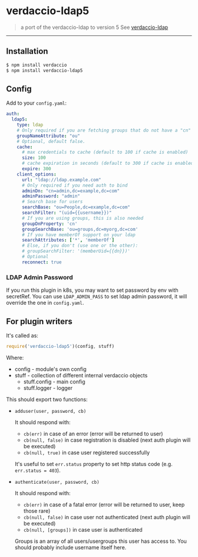 # verdaccio-ldap5

> a port of the verdaccio-ldap to version 5
> See  [verdaccio-ldap](https://github.com/Alexandre-io/verdaccio-ldap)

---

## Installation

```sh
$ npm install verdaccio
$ npm install verdaccio-ldap5
```

## Config

Add to your `config.yaml`:

```yaml
auth:
  ldap5:
    type: ldap
    # Only required if you are fetching groups that do not have a "cn" property. defaults to "cn"
    groupNameAttribute: "ou"
    # Optional, default false.
    cache:
      # max credentials to cache (default to 100 if cache is enabled)
      size: 100
      # cache expiration in seconds (default to 300 if cache is enabled)
      expire: 300
    client_options:
      url: "ldap://ldap.example.com"
      # Only required if you need auth to bind
      adminDn: "cn=admin,dc=example,dc=com"
      adminPassword: "admin"
      # Search base for users
      searchBase: "ou=People,dc=example,dc=com"
      searchFilter: "(uid={{username}})"
      # If you are using groups, this is also needed
      groupDnProperty: 'cn'
      groupSearchBase: 'ou=groups,dc=myorg,dc=com'
      # If you have memberOf support on your ldap
      searchAttributes: ['*', 'memberOf']
      # Else, if you don't (use one or the other):
      # groupSearchFilter: '(memberUid={{dn}})'
      # Optional
      reconnect: true
```

### LDAP Admin Password
If you run this plugin in k8s, you may want to set password by env with secretRef.
You can use `LDAP_ADMIN_PASS` to set ldap admin password, it will override the one in `config.yaml`.

## For plugin writers

It's called as:

```js
require('verdaccio-ldap5')(config, stuff)
```

Where:

 - config - module's own config
 - stuff - collection of different internal verdaccio objects
   - stuff.config - main config
   - stuff.logger - logger

This should export two functions:

 - `adduser(user, password, cb)`

   It should respond with:
    - `cb(err)` in case of an error (error will be returned to user)
    - `cb(null, false)` in case registration is disabled (next auth plugin will be executed)
    - `cb(null, true)` in case user registered successfully

   It's useful to set `err.status` property to set http status code (e.g. `err.status = 403`).

 - `authenticate(user, password, cb)`

   It should respond with:
    - `cb(err)` in case of a fatal error (error will be returned to user, keep those rare)
    - `cb(null, false)` in case user not authenticated (next auth plugin will be executed)
    - `cb(null, [groups])` in case user is authenticated

   Groups is an array of all users/usergroups this user has access to. You should probably include username itself here.
